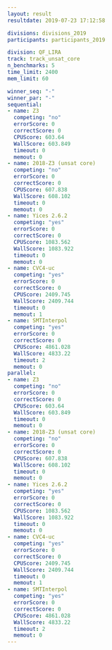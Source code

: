 ```yaml
---
layout: result
resultdate: 2019-07-23 17:12:58

divisions: divisions_2019
participants: participants_2019

division: QF_LIRA
track: track_unsat_core
n_benchmarks: 5
time_limit: 2400
mem_limit: 60

winner_seq: "-"
winner_par: "-"
sequential:
- name: Z3
  competing: "no"
  errorScore: 0
  correctScore: 0
  CPUScore: 603.64
  WallScore: 603.849
  timeout: 0
  memout: 0
- name: 2018-Z3 (unsat core)
  competing: "no"
  errorScore: 0
  correctScore: 0
  CPUScore: 607.838
  WallScore: 608.102
  timeout: 0
  memout: 0
- name: Yices 2.6.2
  competing: "yes"
  errorScore: 0
  correctScore: 0
  CPUScore: 1083.562
  WallScore: 1083.922
  timeout: 0
  memout: 0
- name: CVC4-uc
  competing: "yes"
  errorScore: 0
  correctScore: 0
  CPUScore: 2409.745
  WallScore: 2409.744
  timeout: 0
  memout: 1
- name: SMTInterpol
  competing: "yes"
  errorScore: 0
  correctScore: 0
  CPUScore: 4861.028
  WallScore: 4833.22
  timeout: 2
  memout: 0
parallel:
- name: Z3
  competing: "no"
  errorScore: 0
  correctScore: 0
  CPUScore: 603.64
  WallScore: 603.849
  timeout: 0
  memout: 0
- name: 2018-Z3 (unsat core)
  competing: "no"
  errorScore: 0
  correctScore: 0
  CPUScore: 607.838
  WallScore: 608.102
  timeout: 0
  memout: 0
- name: Yices 2.6.2
  competing: "yes"
  errorScore: 0
  correctScore: 0
  CPUScore: 1083.562
  WallScore: 1083.922
  timeout: 0
  memout: 0
- name: CVC4-uc
  competing: "yes"
  errorScore: 0
  correctScore: 0
  CPUScore: 2409.745
  WallScore: 2409.744
  timeout: 0
  memout: 1
- name: SMTInterpol
  competing: "yes"
  errorScore: 0
  correctScore: 0
  CPUScore: 4861.028
  WallScore: 4833.22
  timeout: 2
  memout: 0
---
```

